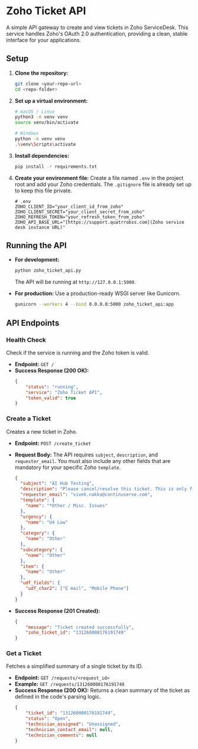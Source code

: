 # Zoho Ticket API

A simple API gateway to create and view tickets in Zoho ServiceDesk. This service handles Zoho's OAuth 2.0 authentication, providing a clean, stable interface for your applications.

## Setup

1.  **Clone the repository:**
    ```bash
    git clone <your-repo-url>
    cd <repo-folder>
    ```

2.  **Set up a virtual environment:**
    ```bash
    # macOS / Linux
    python3 -m venv venv
    source venv/bin/activate

    # Windows
    python -m venv venv
    .\venv\Scripts\activate
    ```

3.  **Install dependencies:**
    ```bash
    pip install -r requirements.txt
    ```

4.  **Create your environment file:**
    Create a file named `.env` in the project root and add your Zoho credentials. The `.gitignore` file is already set up to keep this file private.

    ```env
    # .env
    ZOHO_CLIENT_ID="your_client_id_from_zoho"
    ZOHO_CLIENT_SECRET="your_client_secret_from_zoho"
    ZOHO_REFRESH_TOKEN="your_refresh_token_from_zoho"
    ZOHO_API_BASE_URL="[https://support.quatrrobss.com](Zoho service desk instance URL)"
    ```

## Running the API

* **For development:**
    ```bash
    python zoho_ticket_api.py
    ```
    The API will be running at `http://127.0.0.1:5000`.

* **For production:**
    Use a production-ready WSGI server like Gunicorn.
    ```bash
    gunicorn --workers 4 --bind 0.0.0.0:5000 zoho_ticket_api:app
    ```

## API Endpoints

### Health Check

Check if the service is running and the Zoho token is valid.

* **Endpoint:** `GET /`
* **Success Response (200 OK):**
    ```json
    {
        "status": "running",
        "service": "Zoho Ticket API",
        "token_valid": true
    }
    ```

### Create a Ticket

Creates a new ticket in Zoho.

* **Endpoint:** `POST /create_ticket`
* **Request Body:**
    The API requires `subject`, `description`, and `requester_email`. You must also include any other fields that are mandatory for your specific Zoho `template`.

    ```json
    {
      "subject": "AI Hub Testing",
      "description": "Please cancel/resolve this ticket. This is only for testing purpose.",
      "requester_email": "vivek.nakka@continuserve.com",
      "template": {
        "name": "*Other / Misc. Issues"
      },
      "urgency": {
        "name": "U4 Low"
      },
      "category": {
        "name": "Other"
      },
      "subcategory": {
        "name": "Other"
      },
      "item": {
        "name": "Other"
      },
      "udf_fields": {
        "udf_char2": ["E mail", "Mobile Phone"]
      }
    }
    ```

* **Success Response (201 Created):**
    ```json
    {
        "message": "Ticket created successfully",
        "zoho_ticket_id": "131260000176191749"
    }
    ```

### Get a Ticket

Fetches a simplified summary of a single ticket by its ID.

* **Endpoint:** `GET /requests/<request_id>`
* **Example:** `GET /requests/131260000176191749`
* **Success Response (200 OK):**
    Returns a clean summary of the ticket as defined in the code's parsing logic.
    ```json
    {
        "ticket_id": "131260000176191749",
        "status": "Open",
        "technician_assigned": "Unassigned",
        "technician_contact_email": null,
        "technician_comments": null
    }
    ```
